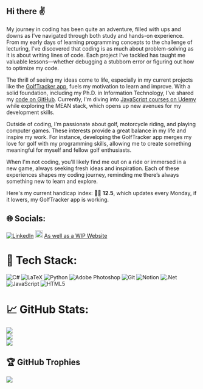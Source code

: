 ## Hi there ✌️

My journey in coding has been quite an adventure, filled with ups and downs as I've navigated through both study and hands-on experience. From my early days of learning programming concepts to the challenge of lecturing, I've discovered that coding is as much about problem-solving as it is about writing lines of code. Each project I've tackled has taught me valuable lessons—whether debugging a stubborn error or figuring out how to optimize my code.

The thrill of seeing my ideas come to life, especially in my current projects like the [GolfTracker app](https://github.com/Ikkimaru/golfScorecard), fuels my motivation to learn and improve. With a solid foundation, including my Ph.D. in Information Technology, I’ve shared my [code on GitHub](https://github.com/Ikkimaru/PhDCode). Currently, I'm diving into [JavaScript courses on Udemy](https://github.com/Ikkimaru/DeepDiveNodeJS) while exploring the MEAN stack, which opens up new avenues for my development skills.

Outside of coding, I’m passionate about golf, motorcycle riding, and playing computer games. These interests provide a great balance in my life and inspire my work. For instance, developing the GolfTracker app merges my love for golf with my programming skills, allowing me to create something meaningful for myself and fellow golf enthusiasts.

When I'm not coding, you'll likely find me out on a ride or immersed in a new game, always seeking fresh ideas and inspiration. Each of these experiences shapes my coding journey, reminding me there’s always something new to learn and explore.

Here's my current handicap index: 🏌️‍♂️ **<!--HI-->12.5<!--HI-->**, which updates every Monday, if it lowers, my GolfTracker app is working.


## 🌐 Socials:
[![LinkedIn](https://img.shields.io/badge/LinkedIn-%230077B5.svg?logo=linkedin&logoColor=white)](https://linkedin.com/in/eben-janse-van-rensburg) 
[<img src="https://upload.wikimedia.org/wikipedia/commons/0/06/ORCID_iD.svg" width="20">](https://orcid.org/0000-0002-7049-1832)
[As well as a WIP Website](https://ikkimaru.github.io/)




# 🔧 Tech Stack:
![C#](https://img.shields.io/badge/c%23-%23239120.svg?style=for-the-badge&logo=csharp&logoColor=white) ![LaTeX](https://img.shields.io/badge/latex-%23008080.svg?style=for-the-badge&logo=latex&logoColor=white) ![Python](https://img.shields.io/badge/python-3670A0?style=for-the-badge&logo=python&logoColor=ffdd54) ![Adobe Photoshop](https://img.shields.io/badge/adobe%20photoshop-%2331A8FF.svg?style=for-the-badge&logo=adobe%20photoshop&logoColor=white) ![Git](https://img.shields.io/badge/git-%23F05033.svg?style=for-the-badge&logo=git&logoColor=white) ![Notion](https://img.shields.io/badge/Notion-%23000000.svg?style=for-the-badge&logo=notion&logoColor=white) ![.Net](https://img.shields.io/badge/.NET-5C2D91?style=for-the-badge&logo=.net&logoColor=white) ![JavaScript](https://img.shields.io/badge/javascript-%23323330.svg?style=for-the-badge&logo=javascript&logoColor=%23F7DF1E) ![HTML5](https://img.shields.io/badge/html5-%23E34F26.svg?style=for-the-badge&logo=html5&logoColor=white)
# 📈 GitHub Stats:
![](https://github-readme-stats.vercel.app/api?username=Ikkimaru&theme=dark&hide_border=true&include_all_commits=true&count_private=false)<br/>
![](https://github-readme-streak-stats.herokuapp.com/?user=Ikkimaru&theme=dark&hide_border=true)<br/>
![](https://github-readme-stats.vercel.app/api/top-langs/?username=Ikkimaru&theme=dark&hide_border=true&include_all_commits=true&count_private=false&layout=compact)

## 🏆 GitHub Trophies
![](https://github-profile-trophy.vercel.app/?username=Ikkimaru&theme=dracula&no-frame=true&no-bg=true&margin-w=4)

<!-- Proudly created with GPRM ( https://gprm.itsvg.in ) -->
